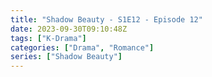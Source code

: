 ```yaml
---
title: "Shadow Beauty - S1E12 - Episode 12"
date: 2023-09-30T09:10:48Z
tags: ["K-Drama"]
categories: ["Drama", "Romance"]
series: ["Shadow Beauty"]
---
```



<mux-player stream-type="on-demand"
  src="https://kp3d-my.sharepoint.com/personal/ryoo_kp3d_onmicrosoft_com/_layouts/15/download.aspx?share=EcCM7zOopPpIs6-ltKKyJGkBjZBzPIu5zSFj2dwN8sINPA" metadata-video-title="Shadow Beauty - S1E12 - Episode 12" prefer-playback="mse" controls>
  </mux-player>
  
  
  <script src="https://cdn.jsdelivr.net/npm/@mux/mux-player"></script>
  
 <script id="602nA9s9tUTkfrSTS00uJrIgk8y1RuII5ztPvNA5krlGk" type="application/ld+json">
 {
  "@context": "https://schema.org/",
  "@type": "VideoObject",
  "name": "Shadow Beauty - S1E12 - Episode 12",
  "contentUrl": "https://stream.mux.com/602nA9s9tUTkfrSTS00uJrIgk8y1RuII5ztPvNA5krlGk.m3u8",
  "thumbnailUrl": "https://www.themoviedb.org/t/p/original/4rETHRY7Auwz50x2uV16xfQIXiR.jpg?width=314&fit_mode=preserve&time=25",
  "uploadDate": "2023-09-30T09:10:48Z",
}

</script>